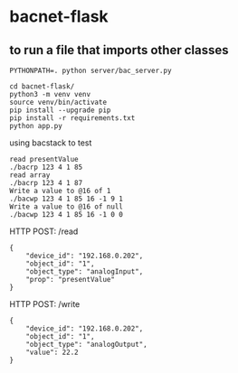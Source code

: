 # bacnet-flask


## to run a file that imports other classes
```
PYTHONPATH=. python server/bac_server.py

```

```
cd bacnet-flask/
python3 -m venv venv
source venv/bin/activate
pip install --upgrade pip
pip install -r requirements.txt
python app.py
```


using bacstack to test
```
read presentValue
./bacrp 123 4 1 85
read array
./bacrp 123 4 1 87
Write a value to @16 of 1
./bacwp 123 4 1 85 16 -1 9 1
Write a value to @16 of null
./bacwp 123 4 1 85 16 -1 0 0
```



HTTP POST:
/read
```
{
    "device_id": "192.168.0.202",
    "object_id": "1",
    "object_type": "analogInput",
    "prop": "presentValue"
}
```

HTTP POST:
/write
```
{
    "device_id": "192.168.0.202",
    "object_id": "1",
    "object_type": "analogOutput",
    "value": 22.2
}
```
